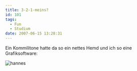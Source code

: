```yaml
---
title: 3-2-1-meins?
id: 101
tags:
  - Fun
  - Studium
date: 2007-06-15 13:28:31
---
```


Ein Kommilitone hatte da so ein nettes Hemd und ich so eine Grafiksoftware:

![hannes](https://az275061.vo.msecnd.net/blogmedia/2007/06/hannes.png)